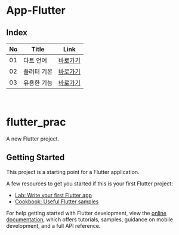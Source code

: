 # App-Flutter

Index
---
|No|Title|Link|
|-|-|-|
|01|다트 언어|[바로가기](./doc/01)|
|02|플러터 기본|[바로가기](./doc/02)|
|03|유용한 기능|[바로가기](./doc/03)|

<br>

# flutter_prac

A new Flutter project.

## Getting Started

This project is a starting point for a Flutter application.

A few resources to get you started if this is your first Flutter project:

- [Lab: Write your first Flutter app](https://docs.flutter.dev/get-started/codelab)
- [Cookbook: Useful Flutter samples](https://docs.flutter.dev/cookbook)

For help getting started with Flutter development, view the
[online documentation](https://docs.flutter.dev/), which offers tutorials,
samples, guidance on mobile development, and a full API reference.
